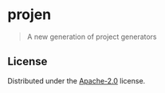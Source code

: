 # projen

> A new generation of project generators

## License

Distributed under the [Apache-2.0](./LICENSE) license.